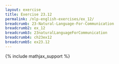 ```yaml
---
layout: exercise
title: Exercise 23.12
permalink: /nlp-english-exercises/ex_12/
breadcrumb: 23-Natural-Language-For-Communication
breadcrumb2: ex_12
breadcrumb3: 23naturalLanguageForCommunication
breadcrumb4: ch23ex12
breadcrumb5: ex23.12
---
```


{% include mathjax_support %}

